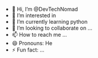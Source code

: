 - 👋 Hi, I’m @DevTechNomad
- 👀 I’m interested in
- 🌱 I’m currently learning python
- 💞️ I’m looking to collaborate on ...
- 📫 How to reach me ...
- 😄 Pronouns: He
- ⚡ Fun fact: ...


